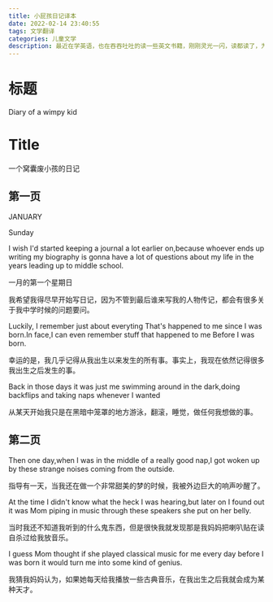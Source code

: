 ```yaml
---
title: 小屁孩日记译本
date: 2022-02-14 23:40:55
tags: 文学翻译
categories: 儿童文学
description: 最近在学英语，也在吞吞吐吐的读一些英文书籍，刚刚灵光一闪，读都读了，为啥不把它记录下来，索性就搞一个中文译本吧！哈哈哈哈，哥们从今以后可能又要多一个title了，儿童英文读物翻译家
---
```


# 标题

Diary of a wimpy kid

# Title

一个窝囊废小孩的日记

## 第一页

JANUARY

Sunday

I wish I'd started keeping a journal a lot earlier on,because whoever ends up writing my biography is gonna have a lot of questions about my life in the years leading up to middle school.

一月的第一个星期日

我希望我得尽早开始写日记，因为不管到最后谁来写我的人物传记，都会有很多关于我中学时候的问题要问。

Luckily, I remember just about everyting That's happened to me since I was born.In face,I can even remember stuff that happened to me Before I was born.

幸运的是，我几乎记得从我出生以来发生的所有事。事实上，我现在依然记得很多我出生之后发生的事。

Back in those days it was just me swimming around in the dark,doing backflips and taking naps whenever I wanted

从某天开始我只是在黑暗中笼罩的地方游泳，翻滚，睡觉，做任何我想做的事。

## 第二页

Then one day,when I was in the middle of a really good nap,I got woken up by these strange noises coming from the outside.

指导有一天，当我还在做一个非常甜美的梦的时候，我被外边巨大的响声吵醒了。

At the time I didn't know what the heck I was hearing,but later on I found out it was Mom piping in music through these speakers she put on her belly.

当时我还不知道我听到的什么鬼东西，但是很快我就发现那是我妈妈把喇叭贴在读自杀过给我放音乐。

I guess Mom thought if she played classical music for me every day before I was born it would turn me into some kind of genius.

我猜我妈妈认为，如果她每天给我播放一些古典音乐，在我出生之后我就会成为某种天才。





